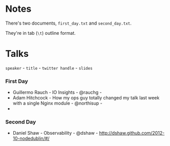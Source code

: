 

# Notes

There's two documents, `first_day.txt` and `second_day.txt`.

They're in tab (`\t`) outline format.


# Talks

`speaker` - `title` - `twitter handle` - `slides`

### First Day

* Guillermo Rauch - IO Insights - @rauchg - 
* Adam Hitchcock - How my ops guy totally changed my talk last week with a single Nginx module - @northisup - 
* 



### Second Day

* Daniel Shaw - Observability - @dshaw - http://dshaw.github.com/2012-10-nodedublin/#/